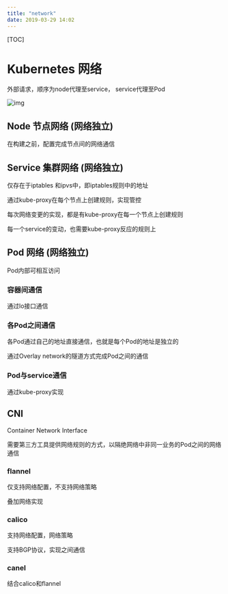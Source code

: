```yaml
---
title: "network"
date: 2019-03-29 14:02
---
```



[TOC]



# Kubernetes 网络

外部请求，顺序为node代理至service， service代理至Pod



![img](https://snag.gy/H8Oely.jpg)





## Node 节点网络 (网络独立)

在构建之前，配置完成节点间的网络通信



## Service 集群网络 (网络独立)

仅存在于iptables 和ipvs中，即iptables规则中的地址



通过kube-proxy在每个节点上创建规则，实现管控

每次网络变更的实现，都是有kube-proxy在每一个节点上创建规则

每一个service的变动，也需要kube-proxy反应的规则上





## Pod 网络 (网络独立)

Pod内部可相互访问



### 容器间通信

通过lo接口通信



### 各Pod之间通信

各Pod通过自己的地址直接通信，也就是每个Pod的地址是独立的

通过Overlay network的隧道方式完成Pod之间的通信



### Pod与service通信

通过kube-proxy实现





## CNI

Container Network Interface 

需要第三方工具提供网络规则的方式，以隔绝网络中非同一业务的Pod之间的网络通信



### flannel 

仅支持网络配置，不支持网络策略

叠加网络实现



### calico 

支持网络配置，网络策略

支持BGP协议，实现之间通信





### canel

结合calico和flannel













